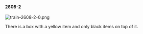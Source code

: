 #### 2608-2
![train-2608-2-0.png](https://github.com/lil-lab/nlvr/raw/master/nlvr/train/images/25/train-2608-2-0.png "train-2608-2-0.png")

There is a box with a yellow item and only black items on top of it.
